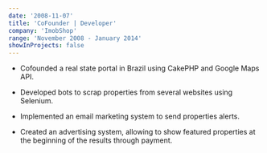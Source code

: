 ```yaml
---
date: '2008-11-07'
title: 'CoFounder | Developer'
company: 'ImobShop'
range: 'November 2008 - January 2014'
showInProjects: false
---
```


- Cofounded a real state portal in Brazil using CakePHP and Google Maps API.

- Developed bots to scrap properties from several websites using Selenium.

- Implemented an email marketing system to send properties alerts.

- Created an advertising system, allowing to show featured properties at the beginning of the results through payment.
